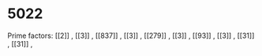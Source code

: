 # 5022

Prime factors: [[2]] , [[3]] , [[837]] , [[3]] , [[279]] , [[3]] , [[93]] , [[3]] , [[31]] , [[31]] , 